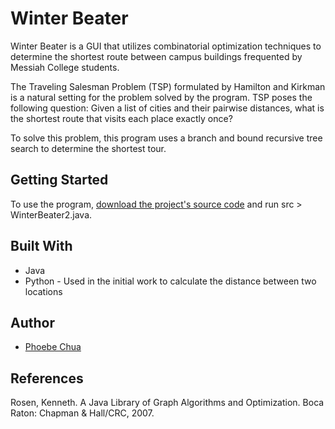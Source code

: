 # Winter Beater
Winter Beater is a GUI that utilizes combinatorial optimization techniques to determine the shortest route between campus buildings frequented by Messiah College students.
 
The Traveling Salesman Problem (TSP) formulated by Hamilton and Kirkman is a natural setting for the problem solved by the program. TSP poses the following question: Given a list of cities and their pairwise distances, what is the shortest route that visits each place exactly once? 
 
To solve this problem, this program uses a branch and bound recursive tree search to determine the shortest tour. 

## Getting Started
To use the program, [download the project's source code](https://github.com/phoebechua/winter-beater/archive/master.zip) and run src > WinterBeater2.java. 

## Built With
* Java
* Python - Used in the initial work to calculate the distance between two locations  

## Author
* [Phoebe Chua](https://www.linkedin.com/in/phoebechuaky) 

## References
Rosen, Kenneth. A Java Library of Graph Algorithms and Optimization. Boca Raton: Chapman & Hall/CRC, 2007. 
